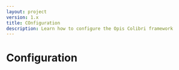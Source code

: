 ```yaml
---
layout: project
version: 1.x
title: COnfiguration
description: Learn how to configure the Opis Colibri framework
---
```

# Configuration